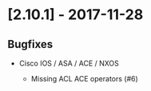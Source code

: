 # [2.10.1] - 2017-11-28

## Bugfixes

- Cisco IOS / ASA / ACE / NXOS

    - Missing ACL ACE operators (#6)
